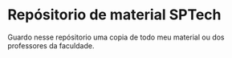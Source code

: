 # Repósitorio de material SPTech
Guardo nesse repósitorio uma copia de todo meu material ou dos professores da faculdade.
